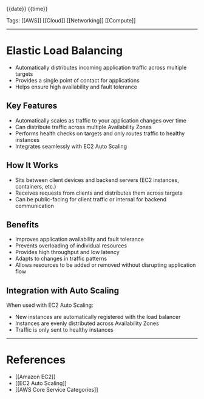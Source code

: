 {{date}} {{time}}

Tags: [[AWS]] [[Cloud]] [[Networking]] [[Compute]]

---

# Elastic Load Balancing

- Automatically distributes incoming application traffic across multiple targets
- Provides a single point of contact for applications
- Helps ensure high availability and fault tolerance

## Key Features

- Automatically scales as traffic to your application changes over time
- Can distribute traffic across multiple Availability Zones
- Performs health checks on targets and only routes traffic to healthy instances
- Integrates seamlessly with EC2 Auto Scaling

## How It Works

- Sits between client devices and backend servers (EC2 instances, containers, etc.)
- Receives requests from clients and distributes them across targets
- Can be public-facing for client traffic or internal for backend communication

## Benefits

- Improves application availability and fault tolerance
- Prevents overloading of individual resources
- Provides high throughput and low latency
- Adapts to changes in traffic patterns
- Allows resources to be added or removed without disrupting application flow

## Integration with Auto Scaling

When used with EC2 Auto Scaling:

- New instances are automatically registered with the load balancer
- Instances are evenly distributed across Availability Zones
- Traffic is only sent to healthy instances

---

# References

- [[Amazon EC2]]
- [[EC2 Auto Scaling]]
- [[AWS Core Service Categories]]
